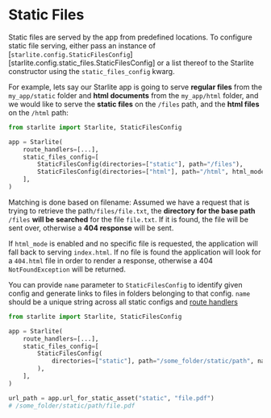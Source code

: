 # Static Files

Static files are served by the app from predefined locations. To configure static file serving, either pass an
instance of [`starlite.config.StaticFilesConfig`][starlite.config.static_files.StaticFilesConfig] or a list
thereof to the Starlite constructor using the `static_files_config` kwarg.

For example, lets say our Starlite app is going to serve **regular files** from the `my_app/static` folder and **html
documents** from the `my_app/html` folder, and we would like to serve the **static files** on the `/files` path,
and the **html files** on the `/html` path:

```python
from starlite import Starlite, StaticFilesConfig

app = Starlite(
    route_handlers=[...],
    static_files_config=[
        StaticFilesConfig(directories=["static"], path="/files"),
        StaticFilesConfig(directories=["html"], path="/html", html_mode=True),
    ],
)
```

Matching is done based on filename: Assumed we have a request that is trying to retrieve the path`/files/file.txt`,
the **directory for the base path** `/files` **will be searched** for the file `file.txt`. If it is found, the file will
be sent over, otherwise a **404 response** will be sent.

If `html_mode` is enabled and no specific file is requested, the application will fall back to serving `index.html`. If
no file is found the application will look for a `404.html` file in order to render a response, otherwise a 404
`NotFoundException` will be returned.

You can provide `name` parameter to `StaticFilesConfig` to identify given config and generate links to files in folders
belonging to that config. `name` should be a unique string across all static configs and
[route handlers](../2-route-handlers/4-route-handler-indexing.md)

```python
from starlite import Starlite, StaticFilesConfig

app = Starlite(
    route_handlers=[...],
    static_files_config=[
        StaticFilesConfig(
            directories=["static"], path="/some_folder/static/path", name="static"
        ),
    ],
)

url_path = app.url_for_static_asset("static", "file.pdf")
# /some_folder/static/path/file.pdf
```
